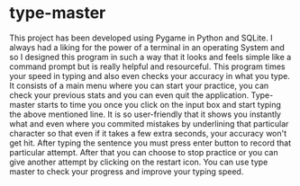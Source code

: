 # type-master
This project has been developed using Pygame in Python and SQLite.
I always had a liking for the power of a terminal in an operating System and so I designed this program in such a way that it looks and feels simple like a command prompt but is really helpful and resourceful.
This program times your speed in typing and also even checks your accuracy in what you type.
It consists of a main menu where you can start your practice, you can check your previous stats and you can even quit the application.
Type-master starts to time you once you click on the input box and start typing the above mentioned line.
It is so user-friendly that it shows you instantly what and even where you commited mistakes by underlining that particular character so that even if it takes a few extra seconds, your accuracy won't get hit.
After typing the sentence you must press enter button to record that particular attempt. After that you can choose to stop practice or you can give another attempt by clicking on the restart icon.
You can use type master to check your progress and improve your typing speed.

